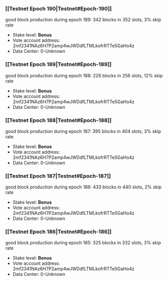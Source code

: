### [[Testnet Epoch 190|Testnet#Epoch-190]]
good block production during epoch 189: 342 blocks in 352 slots, 3% skip rate
* Stake level: **Bonus** 
* Vote account address: 2mf2341NAz6H7P2amp4wJWDdfLTMLkofrRTTe5GaHo4z
* Data Center: 0-Unknown
### [[Testnet Epoch 189|Testnet#Epoch-189]]
good block production during epoch 188: 226 blocks in 256 slots, 12% skip rate
* Stake level: **Bonus** 
* Vote account address: 2mf2341NAz6H7P2amp4wJWDdfLTMLkofrRTTe5GaHo4z
* Data Center: 0-Unknown
### [[Testnet Epoch 188|Testnet#Epoch-188]]
good block production during epoch 187: 395 blocks in 404 slots, 3% skip rate
* Stake level: **Bonus** 
* Vote account address: 2mf2341NAz6H7P2amp4wJWDdfLTMLkofrRTTe5GaHo4z
* Data Center: 0-Unknown
### [[Testnet Epoch 187|Testnet#Epoch-187]]
good block production during epoch 186: 433 blocks in 440 slots, 2% skip rate
* Stake level: **Bonus** 
* Vote account address: 2mf2341NAz6H7P2amp4wJWDdfLTMLkofrRTTe5GaHo4z
* Data Center: 0-Unknown
### [[Testnet Epoch 186|Testnet#Epoch-186]]
good block production during epoch 185: 325 blocks in 332 slots, 3% skip rate
* Stake level: **Bonus** 
* Vote account address: 2mf2341NAz6H7P2amp4wJWDdfLTMLkofrRTTe5GaHo4z
* Data Center: 0-Unknown